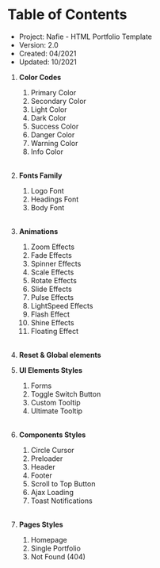 <!-- TODO: add links -->

# Table of Contents

- Project: Nafie - HTML Portfolio Template
- Version: 2.0
- Created: 04/2021
- Updated: 10/2021

1. **Color Codes**

   1. Primary Color
   2. Secondary Color
   3. Light Color
   4. Dark Color
   5. Success Color
   6. Danger Color
   7. Warning Color
   8. Info Color

   <br>

2. **Fonts Family**

   1. Logo Font
   2. Headings Font
   3. Body Font

   <br>

3. **Animations**

   1. Zoom Effects
   2. Fade Effects
   3. Spinner Effects
   4. Scale Effects
   5. Rotate Effects
   6. Slide Effects
   7. Pulse Effects
   8. LightSpeed Effects
   9. Flash Effect
   10. Shine Effects
   11. Floating Effect

   <br>

4. **Reset & Global elements**

5. **UI Elements Styles**

   1. Forms
   2. Toggle Switch Button
   3. Custom Tooltip
   4. Ultimate Tooltip

   <br>

6. **Components Styles**

   1. Circle Cursor
   2. Preloader
   3. Header
   4. Footer
   5. Scroll to Top Button
   6. Ajax Loading
   7. Toast Notifications

   <br>

7. **Pages Styles**

   1. Homepage
   2. Single Portfolio
   3. Not Found (404)

   <br>
